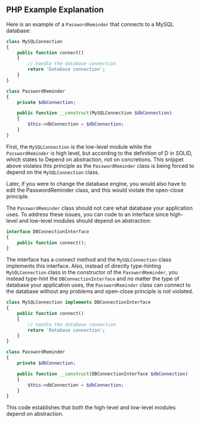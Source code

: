 ## PHP Example Explanation

Here is an example of a `PasswordReminder` that connects to a MySQL database:

```php
class MySQLConnection
{
    public function connect()
    {
        // handle the database connection
        return 'Database connection';
    }
}

class PasswordReminder
{
    private $dbConnection;

    public function __construct(MySQLConnection $dbConnection)
    {
        $this->dbConnection = $dbConnection;
    }
}
```

First, the `MySQLConnection` is the low-level module while the `PasswordReminder` is high level, but according to the definition of D in SOLID, which states to Depend on abstraction, not on concretions. This snippet above violates this principle as the `PasswordReminder` class is being forced to depend on the `MySQLConnection` class.

Later, if you were to change the database engine, you would also have to edit the PasswordReminder class, and this would violate the open-close principle.

The `PasswordReminder` class should not care what database your application uses. To address these issues, you can code to an interface since high-level and low-level modules should depend on abstraction:

```php
interface DBConnectionInterface
{
    public function connect();
}
```

The interface has a connect method and the `MySQLConnection` class implements this interface. Also, instead of directly type-hinting `MySQLConnection` class in the constructor of the `PasswordReminder`, you instead type-hint the `DBConnectionInterface` and no matter the type of database your application uses, the `PasswordReminder` class can connect to the database without any problems and open-close principle is not violated.

```php
class MySQLConnection implements DBConnectionInterface
{
    public function connect()
    {
        // handle the database connection
        return 'Database connection';
    }
}

class PasswordReminder
{
    private $dbConnection;

    public function __construct(DBConnectionInterface $dbConnection)
    {
        $this->dbConnection = $dbConnection;
    }
}
```

This code establishes that both the high-level and low-level modules depend on abstraction.
